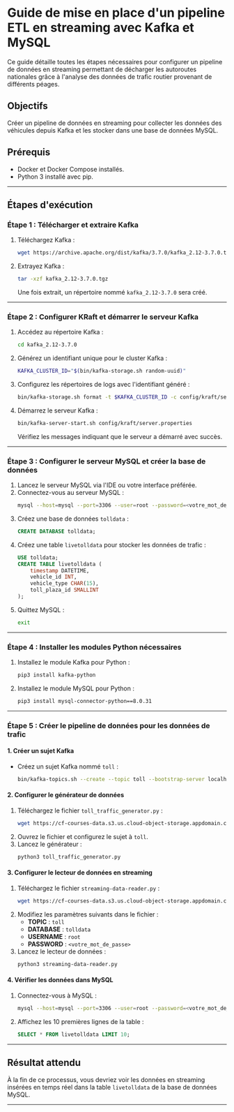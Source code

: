 # Guide de mise en place d'un pipeline ETL en streaming avec Kafka et MySQL

Ce guide détaille toutes les étapes nécessaires pour configurer un pipeline de données en streaming permettant de décharger les autoroutes nationales grâce à l'analyse des données de trafic routier provenant de différents péages.

## Objectifs

Créer un pipeline de données en streaming pour collecter les données des véhicules depuis Kafka et les stocker dans une base de données MySQL.

## Prérequis
- Docker et Docker Compose installés.
- Python 3 installé avec pip.

---

## Étapes d'exécution

### Étape 1 : Télécharger et extraire Kafka
1. Téléchargez Kafka :
   ```bash
   wget https://archive.apache.org/dist/kafka/3.7.0/kafka_2.12-3.7.0.tgz
   ```
2. Extrayez Kafka :
   ```bash
   tar -xzf kafka_2.12-3.7.0.tgz
   ```
   Une fois extrait, un répertoire nommé `kafka_2.12-3.7.0` sera créé.

---

### Étape 2 : Configurer KRaft et démarrer le serveur Kafka
1. Accédez au répertoire Kafka :
   ```bash
   cd kafka_2.12-3.7.0
   ```
2. Générez un identifiant unique pour le cluster Kafka :
   ```bash
   KAFKA_CLUSTER_ID="$(bin/kafka-storage.sh random-uuid)"
   ```
3. Configurez les répertoires de logs avec l'identifiant généré :
   ```bash
   bin/kafka-storage.sh format -t $KAFKA_CLUSTER_ID -c config/kraft/server.properties
   ```
4. Démarrez le serveur Kafka :
   ```bash
   bin/kafka-server-start.sh config/kraft/server.properties
   ```
   Vérifiez les messages indiquant que le serveur a démarré avec succès.

---

### Étape 3 : Configurer le serveur MySQL et créer la base de données
1. Lancez le serveur MySQL via l'IDE ou votre interface préférée.
2. Connectez-vous au serveur MySQL :
   ```bash
   mysql --host=mysql --port=3306 --user=root --password=<votre_mot_de_passe>
   ```
3. Créez une base de données `tolldata` :
   ```sql
   CREATE DATABASE tolldata;
   ```
4. Créez une table `livetolldata` pour stocker les données de trafic :
   ```sql
   USE tolldata;
   CREATE TABLE livetolldata (
       timestamp DATETIME,
       vehicle_id INT,
       vehicle_type CHAR(15),
       toll_plaza_id SMALLINT
   );
   ```
5. Quittez MySQL :
   ```bash
   exit
   ```

---

### Étape 4 : Installer les modules Python nécessaires
1. Installez le module Kafka pour Python :
   ```bash
   pip3 install kafka-python
   ```
2. Installez le module MySQL pour Python :
   ```bash
   pip3 install mysql-connector-python==8.0.31
   ```

---

### Étape 5 : Créer le pipeline de données pour les données de trafic
#### 1. Créer un sujet Kafka
- Créez un sujet Kafka nommé `toll` :
  ```bash
  bin/kafka-topics.sh --create --topic toll --bootstrap-server localhost:9092
  ```

#### 2. Configurer le générateur de données
1. Téléchargez le fichier `toll_traffic_generator.py` :
   ```bash
   wget https://cf-courses-data.s3.us.cloud-object-storage.appdomain.cloud/IBM-DB0250EN-SkillsNetwork/labs/Final%20Assignment/toll_traffic_generator.py
   ```
2. Ouvrez le fichier et configurez le sujet à `toll`.
3. Lancez le générateur :
   ```bash
   python3 toll_traffic_generator.py
   ```

#### 3. Configurer le lecteur de données en streaming
1. Téléchargez le fichier `streaming-data-reader.py` :
   ```bash
   wget https://cf-courses-data.s3.us.cloud-object-storage.appdomain.cloud/vVxmU5uatDowvAIKRZrFjg/streaming-data-reader.py
   ```
2. Modifiez les paramètres suivants dans le fichier :
   - **TOPIC** : `toll`
   - **DATABASE** : `tolldata`
   - **USERNAME** : `root`
   - **PASSWORD** : `<votre_mot_de_passe>`
3. Lancez le lecteur de données :
   ```bash
   python3 streaming-data-reader.py
   ```

#### 4. Vérifier les données dans MySQL
1. Connectez-vous à MySQL :
   ```bash
   mysql --host=mysql --port=3306 --user=root --password=<votre_mot_de_passe>
   ```
2. Affichez les 10 premières lignes de la table :
   ```sql
   SELECT * FROM livetolldata LIMIT 10;
   ```

---

## Résultat attendu
À la fin de ce processus, vous devriez voir les données en streaming insérées en temps réel dans la table `livetolldata` de la base de données MySQL.

---


